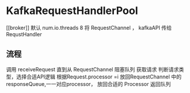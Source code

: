 # KafkaRequestHandlerPool
[[broker]]
默认 num.io.threads 8
将 RequestChannel ， kafkaAPI 传给 RequstHandler
## 流程
调用 receiveRequest 直到从 RequestChannel 阻塞队列 获取请求
判断请求类型，选择合适API逻辑
根据Request.processor =i 
放回RequestChannel 中的 responseQueue,一一对应processor， 放回合适的 Processor 返回队列